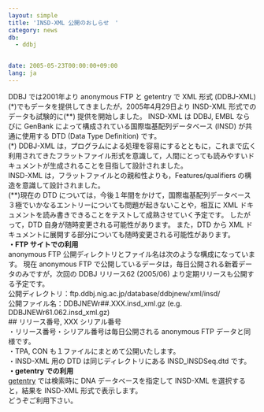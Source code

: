 ```yaml
---
layout: simple
title: 'INSD-XML 公開のおしらせ　'
category: news
db:
  - ddbj


date: 2005-05-23T00:00:00+09:00
lang: ja
---
```


<html>DDBJ では2001年より anonymous FTP と getentry で XML 形式 (DDBJ-XML)(*)でもデータを提供してきましたが，2005年4月29日より INSD-XML 形式でのデータも試験的に(**) 提供を開始しました。 INSD-XML は DDBJ, EMBL ならびに GenBank によって構成されている国際塩基配列データベース (INSD) が共通に使用する DTD (Data Type Definition) です。<br>(*) DDBJ-XML は，プログラムによる処理を容易にするとともに，これまで広く利用されてきたフラットファイル形式を意識して，人間にとっても読みやすいドキュメントが生成されることを目指して設計されました。<br>INSD-XML は，フラットファイルとの親和性よりも，Features/qualifiers の構造を意識して設計されました。<br>(**)現在の DTD については，今後１年間をかけて，国際塩基配列データベース３極でいかなるエントリーについても問題が起きないことや，相互に XML ドキュメントを読み書きできることをテストして成熟させていく予定です。 したがって，DTD 自身が随時変更される可能性があります。 また，DTD から XML ドキュメントに展開する部分についても随時変更される可能性があります。<br><b>・FTP サイトでの利用</b><br>anonymous FTP 公開ディレクトリとファイル名は次のような構成になっています。 現在 anonymous FTP で公開しているデータは，毎日公開される新着データのみですが，次回の DDBJ リリース62 (2005/06) より定期リリースも公開する予定です。<br>公開ディレクトリ：ftp.ddbj.nig.ac.jp/database/ddbjnew/xml/insd/<br>公開ファイル名：DDBJNEWr##.XXX.insd_xml.gz (e.g. DDBJNEWr61.062.insd_xml.gz)<br>## リリース番号, XXX シリアル番号<br>・リリース番号・シリアル番号は毎日公開される anonymous FTP データと同様です。<br>・TPA, CON も１ファイルにまとめて公開いたします。<br>・INSD-XML 用の DTD は同じディレクトリにある INSD_INSDSeq.dtd です。<br><b>・getentry での利用</b><br><a href="http://getentry.ddbj.nig.ac.jp/top-j.html">getentry</a> では検索時に DNA データベースを指定して INSD-XML を選択すると，結果を INSD-XML 形式で表示します。<br>どうぞご利用下さい。</html>
